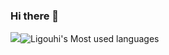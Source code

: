 ### Hi there 👋

<!--
**Ligouhi/Ligouhi** is a ✨ _special_ ✨ repository because its `README.md` (this file) appears on your GitHub profile.

Here are some ideas to get you started:

- 🔭 I’m currently working on ...
- 🌱 I’m currently learning ...
- 👯 I’m looking to collaborate on ...
- 🤔 I’m looking for help with ...
- 💬 Ask me about ...
- 📫 How to reach me: ...
- 😄 Pronouns: ...
- ⚡ Fun fact: ...
-->
![](https://github-readme-stats.vercel.app/api?username=Ligouhi&theme=radical)![Ligouhi's Most used languages](https://github-readme-stats.vercel.app/api/top-langs?username=Ligouhi&show_icons=true&layout=compact&langs_count=10)
